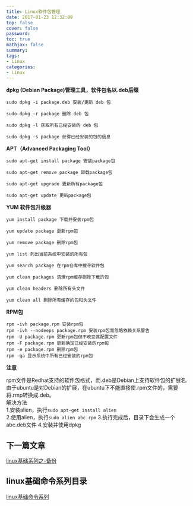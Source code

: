 ```yaml
---
title: Linux软件包管理
date: 2017-01-23 12:32:09
top: false
cover: false
password:
toc: true
mathjax: false
summary: 
tags:
- Linux
categories:
- Linux
---
```



**dpkg (Debian Package)管理工具，软件包名以.deb后缀**
```
sudo dpkg -i package.deb 安装/更新 deb 包 

sudo dpkg -r package 删除 deb 包 

sudo dpkg -l 获取所有已经安装的 deb 包 

sudo dpkg -s package 获得已经安装的包的信息
```

**APT（Advanced Packaging Tool）**
```
sudo apt-get install package 安装package包

sudo apt-get remove package 卸载package包

sudo apt-get upgrade 更新所有package包  

sudo apt-get update 更新package包                             
```    

 
**YUM 软件包升级器**
```
yum install package 下载并安装rpm包 

yum update package 更新rpm包 

yum remove package 删除rpm包 

yum list 列出当前系统中安装的所有包

yum search package 在rpm仓库中搜寻软件包 

yum clean packages 清理rpm缓存删除下载的包 

yum clean headers 删除所有头文件

yum clean all 删除所有缓存的包和头文件 
```

 
**RPM包**
```
rpm -ivh package.rpm 安装rpm包 
rpm -ivh --nodeeps package.rpm 安装rpm包而忽略依赖关系警告 
rpm -U package.rpm 更新rpm包但不改变其配置文件 
rpm -F package.rpm 更新确定已经安装的rpm包 
rpm -e package.rpm 删除rpm包 
rpm -qa 显示系统中所有已经安装的rpm包 
```

**注意**

rpm文件是Redhat支持的软件包格式，而.deb是Debian上支持软件包的扩展名.<br/>
由于ubuntu是对Debian的扩展，在ubuntu下不能直接使.rpm文件的，需要将.rmp转换成.deb。<br/>
解决方法<br/>
1.安装alien，执行`sudo apt-get install alien`<br/>
2.使用alien，执行`sudo alien abc.rpm`
3.执行完成后，目录下会生成一个abc.deb文件
4.安装并使用dpkg



## 下一篇文章
<a href='https://github.com/MarsPen/-notes-summary/blob/master/linux/backup.md'>linux基础系列之-备份</a>

## linux基础命令系列目录
<a href='https://github.com/MarsPen/-notes-summary/blob/master/linux/index.md'>linux基础命令系列</a>
